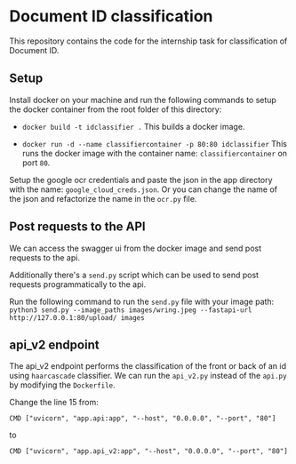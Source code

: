 # Document ID classification

This repository contains the code for the internship task for classification of Document ID.

## Setup

Install docker on your machine and run the following commands to setup the docker container from the root folder of this directory:
* `docker build -t idclassifier .`
This builds a docker image.

* `docker run -d --name classifiercontainer -p 80:80 idclassifier`
This runs the docker image with the container name: `classifiercontainer` on port `80`.

Setup the google ocr credentials and paste the json in the app directory with the name: `google_cloud_creds.json`. 
Or you can change the name of the json and refactorize the name in the `ocr.py` file.

## Post requests to the API

We can access the swagger ui from the docker image and send post requests to the api.

Additionally there's a `send.py` script which can be used to send post requests programmatically to the api.


Run the following command to run the `send.py` file with your image path:
`python3 send.py --image_paths images/wring.jpeg --fastapi-url http://127.0.0.1:80/upload/ images`

## api_v2 endpoint
The api_v2 endpoint performs the classification of the front or back of an id using `haarcascade` classifier. We can run the `api_v2.py` instead of the `api.py` by modifying the `Dockerfile`.

Change the line 15 from:

`CMD ["uvicorn", "app.api:app", "--host", "0.0.0.0", "--port", "80"]`

to 

`CMD ["uvicorn", "app.api_v2:app", "--host", "0.0.0.0", "--port", "80"]`